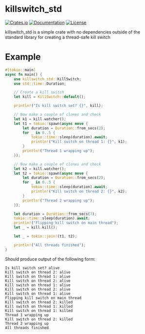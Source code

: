 # killswitch_std

[![Crates.io](https://img.shields.io/crates/v/killswitch_std.svg?style=for-the-badge)](https://crates.io/crates/dlx-rs)
[![Documentation](https://img.shields.io/docsrs/killswitch_std?style=for-the-badge)](https://docs.rs/dlx-rs/)
[![License](https://img.shields.io/github/license/tveness/killswitch_std?style=for-the-badge)](https://www.gnu.org/licenses/agpl-3.0.en.html)


killswitch_std is a simple crate with no dependencies outside of the
standard library for creating a thread-safe kill switch


# Example

```rust
#[tokio::main]
async fn main() {
    use killswitch_std::KillSwitch;
    use std::time::Duration;

    // Create a kill switch
    let kill = KillSwitch::default();

    println!("Is kill switch set? {}", kill);

    // Now make a couple of clones and check
    let k1 = kill.watcher();
    let t1 = tokio::spawn(async move {
        let duration = Duration::from_secs(2);
        for _ in 0..5 {
            tokio::time::sleep(duration).await;
            println!("Kill switch on thread 1: {}", k1);
        }
        println!("Thread 1 wrapping up");
    });

    // Now make a couple of clones and check
    let k2 = kill.watcher();
    let t2 = tokio::spawn(async move {
        let duration = Duration::from_secs(2);
        for _ in 0..5 {
            tokio::time::sleep(duration).await;
            println!("Kill switch on thread 2: {}", k2);
        }
        println!("Thread 2 wrapping up");
    });

    let duration = Duration::from_secs(7);
    tokio::time::sleep(duration).await;
    println!("Flipping kill switch on main thread");
    let _ = kill.kill();

    let _ = tokio::join!(t1, t2);

    println!("All threads finished");
}
 ```
 
Should produce output of the following form:
```
Is kill switch set? alive
Kill switch on thread 2: alive
Kill switch on thread 1: alive
Kill switch on thread 2: alive
Kill switch on thread 1: alive
Kill switch on thread 2: alive
Kill switch on thread 1: alive
Flipping kill switch on main thread
Kill switch on thread 2: killed
Kill switch on thread 1: killed
Kill switch on thread 1: killed
Thread 1 wrapping up
Kill switch on thread 2: killed
Thread 2 wrapping up
All threads finished
```
 

